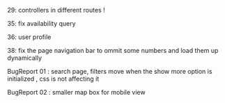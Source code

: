 
29: controllers in different routes ! 

35: fix availability query 

36: user profile 

38: fix the page navigation bar to ommit some numbers and load them up dynamically 


BugReport 01 : 
search page, filters move when the show more option is initialized , css is not affecting it 

BugReport 02 :
smaller map box for mobile view 


